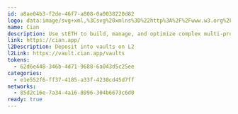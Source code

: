 ```yaml
---
id: a8ae04b3-f2de-46f7-a808-0a0038220d82
logo: data:image/svg+xml,%3Csvg%20xmlns%3D%22http%3A%2F%2Fwww.w3.org%2F2000%2Fsvg%22%20width%3D%2248%22%20height%3D%2248%22%20fill%3D%22none%22%3E%3Cpath%20fill%3D%22%23F5C938%22%20d%3D%22M24%2048c13.255%200%2024-10.745%2024-24S37.255%200%2024%200%200%2010.745%200%2024s10.745%2024%2024%2024Z%22%2F%3E%3Cpath%20fill%3D%22%23000%22%20fill-rule%3D%22evenodd%22%20d%3D%22M33.993%2020.057V9.304c-1.044%202.902-2.192%202.881-5.22%201.816-2.422-.851-5.394-.8-6.577-.668.995-.062%203.804.364%207.078%202.568%203.274%202.205%204.51%205.61%204.719%207.037Zm-23.986%203.919c0-8.6%207.787-12.76%2013.865-11.68-7.008%201.96-9.143%208.013-9.143%2011.68s1.985%209.947%209.143%2011.855c-4.094%201.08-13.865-1.607-13.865-11.855Zm23.986%2014.718V27.94c-.209%201.427-1.445%204.832-4.719%207.036-3.274%202.205-6.083%202.631-7.078%202.569%201.183.132%204.155.183%206.577-.669%203.028-1.065%204.176-1.085%205.22%201.817Z%22%20clip-rule%3D%22evenodd%22%2F%3E%3C%2Fsvg%3E
name: Cian
description: Use stETH to build, manage, and optimize complex multi-protocol strategies.
link: https://cian.app/
l2Description: Deposit into vaults on L2
l2Link: https://vault.cian.app/vaults
tokens:
  - 62d6e448-346b-4d71-9688-6a043d5c25ee
categories:
  - e1e552f6-ff37-4185-a33f-4230cd45d7ff
networks:
  - 85d2c16e-7a34-4a16-8996-304b6673c6d0
ready: true
---
```

